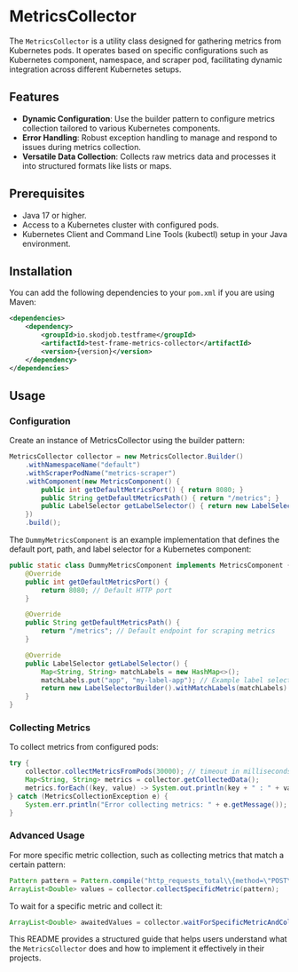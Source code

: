 # MetricsCollector

The `MetricsCollector` is a utility class designed for gathering metrics from Kubernetes pods. 
It operates based on specific configurations such as Kubernetes component, namespace, and scraper pod, 
facilitating dynamic integration across different Kubernetes setups.

## Features

- **Dynamic Configuration**: Use the builder pattern to configure metrics collection tailored to various Kubernetes components.
- **Error Handling**: Robust exception handling to manage and respond to issues during metrics collection.
- **Versatile Data Collection**: Collects raw metrics data and processes it into structured formats like lists or maps.

## Prerequisites

- Java 17 or higher.
- Access to a Kubernetes cluster with configured pods.
- Kubernetes Client and Command Line Tools (kubectl) setup in your Java environment.

## Installation

You can add the following dependencies to your `pom.xml` if you are using Maven:

```xml
<dependencies>
    <dependency>
        <groupId>io.skodjob.testframe</groupId>
        <artifactId>test-frame-metrics-collector</artifactId>
        <version>{version}</version>
    </dependency>
</dependencies>
```

## Usage

### Configuration

Create an instance of MetricsCollector using the builder pattern:

```java
MetricsCollector collector = new MetricsCollector.Builder()
    .withNamespaceName("default")
    .withScraperPodName("metrics-scraper")
    .withComponent(new MetricsComponent() {
        public int getDefaultMetricsPort() { return 8080; }
        public String getDefaultMetricsPath() { return "/metrics"; }
        public LabelSelector getLabelSelector() { return new LabelSelector(); }
    })
    .build();
```

The `DummyMetricsComponent` is an example implementation that defines the default port, path, and label selector for a Kubernetes component:
```java
public static class DummyMetricsComponent implements MetricsComponent {
    @Override
    public int getDefaultMetricsPort() {
        return 8080; // Default HTTP port
    }

    @Override
    public String getDefaultMetricsPath() {
        return "/metrics"; // Default endpoint for scraping metrics
    }

    @Override
    public LabelSelector getLabelSelector() {
        Map<String, String> matchLabels = new HashMap<>();
        matchLabels.put("app", "my-label-app"); // Example label selector for targeting specific pods
        return new LabelSelectorBuilder().withMatchLabels(matchLabels).build();
    }
}
```


### Collecting Metrics

To collect metrics from configured pods:
```java
try {
    collector.collectMetricsFromPods(30000); // timeout in milliseconds
    Map<String, String> metrics = collector.getCollectedData();
    metrics.forEach((key, value) -> System.out.println(key + " : " + value));
} catch (MetricsCollectionException e) {
    System.err.println("Error collecting metrics: " + e.getMessage());
}
```

### Advanced Usage

For more specific metric collection, such as collecting metrics that match a certain pattern:
```java
Pattern pattern = Pattern.compile("http_requests_total\\{method=\"POST\"\\}");
ArrayList<Double> values = collector.collectSpecificMetric(pattern);
```

To wait for a specific metric and collect it:

```java
ArrayList<Double> awaitedValues = collector.waitForSpecificMetricAndCollect(pattern);
```

This README provides a structured guide that helps users understand what the `MetricsCollector` does and how to implement it effectively in their projects.
